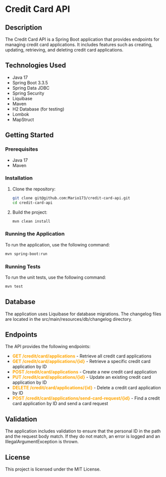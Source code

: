 # Credit Card API

## Description
The Credit Card API is a Spring Boot application that provides endpoints for managing credit card applications. It includes features such as creating, updating, retrieving, and deleting credit card applications.

## Technologies Used
- Java 17
- Spring Boot 3.3.5
- Spring Data JDBC
- Spring Security
- Liquibase
- Maven
- H2 Database (for testing)
- Lombok
- MapStruct

## Getting Started

### Prerequisites
- Java 17
- Maven

### Installation
1. Clone the repository:
    ```sh
    git clone git@github.com:Mario173/credit-card-api.git
    cd credit-card-api
    ```

2. Build the project:
    ```sh
    mvn clean install
    ```

### Running the Application
To run the application, use the following command:
```sh
mvn spring-boot:run
```

### Running Tests
To run the unit tests, use the following command:
```sh
mvn test
```

## Database
The application uses Liquibase for database migrations. The changelog files are located in the src/main/resources/db/changelog directory.

## Endpoints
The API provides the following endpoints:  

- <b style="color:orange;">GET /credit/card/applications</b> - Retrieve all credit card applications
- <b style="color:orange;">GET /credit/card/applications/{id}</b> - Retrieve a specific credit card application by ID
- <b style="color:orange;">POST /credit/card/applications</b> - Create a new credit card application
- <b style="color:orange;">PUT /credit/card/applications/{id}</b> - Update an existing credit card application by ID
- <b style="color:orange;">DELETE /credit/card/applications/{id}</b> - Delete a credit card application by ID
- <b style="color:orange;">POST /credit/card/applications/send-card-request/{id}</b> - Find a credit card application by ID and send a card request

## Validation
The application includes validation to ensure that the personal ID in the path and the request body match. If they do not match, an error is logged and an IllegalArgumentException is thrown.

## License
This project is licensed under the MIT License.